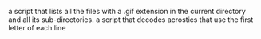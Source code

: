 a script that lists all the files with a .gif extension in the current directory and all its sub-directories.
a script that decodes acrostics that use the first letter of each line
